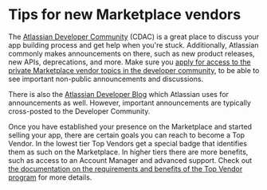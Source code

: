 # Tips for new Marketplace vendors

The [Atlassian Developer Community](https://community.developer.atlassian.com) (CDAC)
is a great place to discuss your app building process and get help when you're stuck.
Additionally, Atlassian commonly makes announcements on there, such as new product releases, new APIs, deprecations, and more.
Make sure you [apply for access to the private Marketplace vendor topics in the developer community](https://ecosystem.atlassian.net/servicedesk/customer/portal/9/create/147),
to be able to see important non-public announcements and discussions.

There is also the [Atlassian Developer Blog](https://blog.developer.atlassian.com/) which Atlassian uses for announcements as well.
However, important announcements are typically cross-posted to the Developer Community.

Once you have established your presence on the Marketplace and started selling your app,
there are certain goals you can reach to become a Top Vendor.
In the lowest tier Top Vendors get a special badge that identifies them as such on the Marketplace.
In higher tiers there are more benefits, such as access to an Account Manager and advanced support.
Check out [the documentation on the requirements and benefits of the Top Vendor program](https://developer.atlassian.com/platform/marketplace/top-vendor-program/) for more details.
